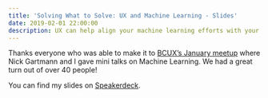 ```yaml
---
title: 'Solving What to Solve: UX and Machine Learning - Slides'
date: 2019-02-01 22:00:00
description: UX can help align your machine learning efforts with your users, creating human-centered machine learning with results that are actionable and relevant to your user base.
---
```



Thanks everyone who was able to make it to [BCUX’s January meetup](https://www.meetup.com/brewcityux/events/257286694/) where Nick Gartmann and I gave mini talks on Machine Learning. We had a great turn out of over 40 people!

You can find my slides on [Speakerdeck](https://speakerdeck.com/ashleydzick/solving-what-to-solve-ux-plus-machine-learning).


